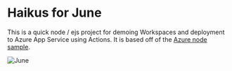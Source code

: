 
# Haikus for June

This is a quick node / ejs project for demoing Workspaces and deployment to Azure App Service using Actions. It is based off of the [Azure node sample](https://github.com/Azure-Samples/nodejs-docs-hello-world).

![June](https://user-images.githubusercontent.com/2132776/77270618-d139dd00-6c82-11ea-8e01-9ee81f49b937.png)
